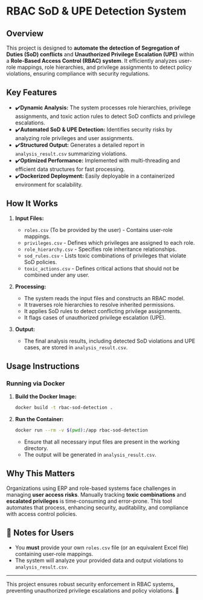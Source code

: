 # RBAC SoD & UPE Detection System

## Overview
This project is designed to **automate the detection of Segregation of Duties (SoD) conflicts** and **Unauthorized Privilege Escalation (UPE)** within a **Role-Based Access Control (RBAC) system**. It efficiently analyzes user-role mappings, role hierarchies, and privilege assignments to detect policy violations, ensuring compliance with security regulations.

## Key Features
- ✔️**Dynamic Analysis:** The system processes role hierarchies, privilege assignments, and toxic action rules to detect SoD conflicts and privilege escalations.
- ✔️**Automated SoD & UPE Detection:** Identifies security risks by analyzing role privileges and user assignments.
- ✔️**Structured Output:** Generates a detailed report in `analysis_result.csv` summarizing violations.
- ✔️**Optimized Performance:** Implemented with multi-threading and efficient data structures for fast processing.
- ✔️**Dockerized Deployment:** Easily deployable in a containerized environment for scalability.

## How It Works
1. **Input Files:**
   - `roles.csv` (To be provided by the user) - Contains user-role mappings.
   - `privileges.csv` - Defines which privileges are assigned to each role.
   - `role_hierarchy.csv` - Specifies role inheritance relationships.
   - `sod_rules.csv` - Lists toxic combinations of privileges that violate SoD policies.
   - `toxic_actions.csv` - Defines critical actions that should not be combined under any user.

2. **Processing:**
   - The system reads the input files and constructs an RBAC model.
   - It traverses role hierarchies to resolve inherited permissions.
   - It applies SoD rules to detect conflicting privilege assignments.
   - It flags cases of unauthorized privilege escalation (UPE).

3. **Output:**
   - The final analysis results, including detected SoD violations and UPE cases, are stored in `analysis_result.csv`.

## Usage Instructions
### Running via Docker
1. **Build the Docker Image:**
   ```sh
   docker build -t rbac-sod-detection .
   ```
2. **Run the Container:**
   ```sh
   docker run --rm -v $(pwd):/app rbac-sod-detection
   ```
   - Ensure that all necessary input files are present in the working directory.
   - The output will be generated in `analysis_result.csv`.

## Why This Matters
Organizations using ERP and role-based systems face challenges in managing **user access risks**. Manually tracking **toxic combinations** and **escalated privileges** is time-consuming and error-prone. This tool automates that process, enhancing security, auditability, and compliance with access control policies.

## 📌 Notes for Users
- You **must** provide your own `roles.csv` file (or an equivalent Excel file) containing user-role mappings.
- The system will analyze your provided data and output violations to `analysis_result.csv`.

---

This project ensures robust security enforcement in RBAC systems, preventing unauthorized privilege escalations and policy violations. 🚀

